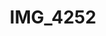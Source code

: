 ---
pid: '125'
layout: photos
title: IMG_4252
filename: IMG_4252.jpg
caption: lamp and candle sticks
permalink: "/photos/125.html"
---